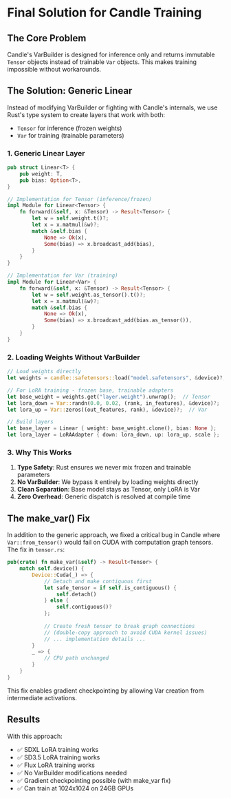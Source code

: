 # Final Solution for Candle Training

## The Core Problem
Candle's VarBuilder is designed for inference only and returns immutable `Tensor` objects instead of trainable `Var` objects. This makes training impossible without workarounds.

## The Solution: Generic Linear<T>

Instead of modifying VarBuilder or fighting with Candle's internals, we use Rust's type system to create layers that work with both:
- `Tensor` for inference (frozen weights)
- `Var` for training (trainable parameters)

### 1. Generic Linear Layer

```rust
pub struct Linear<T> {
    pub weight: T,
    pub bias: Option<T>,
}

// Implementation for Tensor (inference/frozen)
impl Module for Linear<Tensor> {
    fn forward(&self, x: &Tensor) -> Result<Tensor> {
        let w = self.weight.t()?;
        let x = x.matmul(&w)?;
        match &self.bias {
            None => Ok(x),
            Some(bias) => x.broadcast_add(bias),
        }
    }
}

// Implementation for Var (training)
impl Module for Linear<Var> {
    fn forward(&self, x: &Tensor) -> Result<Tensor> {
        let w = self.weight.as_tensor().t()?;
        let x = x.matmul(&w)?;
        match &self.bias {
            None => Ok(x),
            Some(bias) => x.broadcast_add(bias.as_tensor()),
        }
    }
}
```

### 2. Loading Weights Without VarBuilder

```rust
// Load weights directly
let weights = candle::safetensors::load("model.safetensors", &device)?;

// For LoRA training - frozen base, trainable adapters
let base_weight = weights.get("layer.weight").unwrap();  // Tensor
let lora_down = Var::randn(0.0, 0.02, (rank, in_features), &device)?;  // Var
let lora_up = Var::zeros((out_features, rank), &device)?;  // Var

// Build layers
let base_layer = Linear { weight: base_weight.clone(), bias: None };
let lora_layer = LoRAAdapter { down: lora_down, up: lora_up, scale };
```

### 3. Why This Works

1. **Type Safety**: Rust ensures we never mix frozen and trainable parameters
2. **No VarBuilder**: We bypass it entirely by loading weights directly
3. **Clean Separation**: Base model stays as Tensor, only LoRA is Var
4. **Zero Overhead**: Generic dispatch is resolved at compile time

## The make_var() Fix

In addition to the generic approach, we fixed a critical bug in Candle where `Var::from_tensor()` would fail on CUDA with computation graph tensors. The fix in `tensor.rs`:

```rust
pub(crate) fn make_var(&self) -> Result<Tensor> {
    match self.device() {
        Device::Cuda(_) => {
            // Detach and make contiguous first
            let safe_tensor = if self.is_contiguous() {
                self.detach()
            } else {
                self.contiguous()?
            };
            
            // Create fresh tensor to break graph connections
            // (double-copy approach to avoid CUDA kernel issues)
            // ... implementation details ...
        }
        _ => {
            // CPU path unchanged
        }
    }
}
```

This fix enables gradient checkpointing by allowing Var creation from intermediate activations.

## Results

With this approach:
- ✅ SDXL LoRA training works
- ✅ SD3.5 LoRA training works
- ✅ Flux LoRA training works
- ✅ No VarBuilder modifications needed
- ✅ Gradient checkpointing possible (with make_var fix)
- ✅ Can train at 1024x1024 on 24GB GPUs